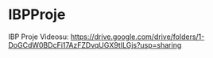 # IBPProje

IBP Proje Videosu: https://drive.google.com/drive/folders/1-DoGCdW0BDcFi17AzFZDvqUGX9tILGjs?usp=sharing
